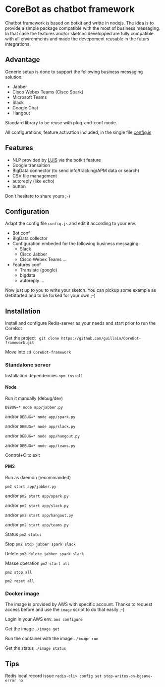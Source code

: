 # CoreBot as chatbot framework
Chatbot framework is based on botkit and writte in nodejs.
The idea is to provide a simple package compatible with the most of business messaging.
In that case the features and/or sketchs developped are fully compatible with all environments and made the devepoment reusable in the futurs integrations.

## Advantage
Generic setup is done to support the following business messaging solution:
- Jabber
- Cisco Webex Teams (Cisco Spark)
- Microsoft Teams
- Slack
- Google Chat
- Hangout

Standard library to be reuse with plug-and-conf mode.

All configurations, feature activation included, in the single file [config.js](app/config.js)

## Features
- NLP provided by [LUIS](https://botkit.ai/docs/readme-middlewares.html) via the botkit feature
- Google transaltion
- BigData connector (to send info/tracking/APM data or search)
- CSV file management
- autoreply (like echo)
- button

Don't hesitate to share yours ;-)

## Configuration
Adapt the config file `config.js` and edit it according to your env.

- Bot conf 
- BigData collector
- Configuration embeded for the following business messaging:
  - Slack
  - Cisco Jabber
  - Cisco Webex Teams
  ...
- Features conf
  - Translate (google)
  - bigdata
  - autoreply
  ...

Now just up to you to write your sketch.
You can pickup some example as GetStarted and to be forked for your own ;-)

## Installation
Install and configure Redis-server as your needs and start prior to run the CoreBot

Get the project
` git clone https://github.com/guillain/CoreBot-framework.git`

Move into
`cd CoreBot-framework`

### Standalone server
Installation dependencies
`npm install`

#### Node 
Run it manually (debug/dev)

`DEBUG=* node app/jabber.py`

and/or `DEBUG=* node app/spark.py`

and/or `DEBUG=* node app/slack.py`

and/or `DEBUG=* node app/hangout.py`

and/or `DEBUG=* node app/teams.py`

Control+C to exit

#### PM2
Run as daemon (recommanded) 

`pm2 start app/jabber.py`

and/or `pm2 start app/spark.py`

and/or `pm2 start app/slack.py`

and/or `pm2 start app/hangout.py`

and/or `pm2 start app/teams.py`

Status
`pm2 status`

Stop
`pm2 stop jabber spark slack`

Delete
`pm2 delete jabber spark slack`

Masse operation
`pm2 start all`

`pm2 stop all`

`pm2 reset all`

### Docker image
The image is provided by AWS with specific account. 
Thanks to request access before and use the `image` script to do that easily ;-)

Login in your AWS env.
`aws configure`

Get the image
`./image get`

Run the container with the image
`./image run`

Get the status
`./image status`

## Tips

Redis local record issue
`redis-cli> config set stop-writes-on-bgsave-error no`

